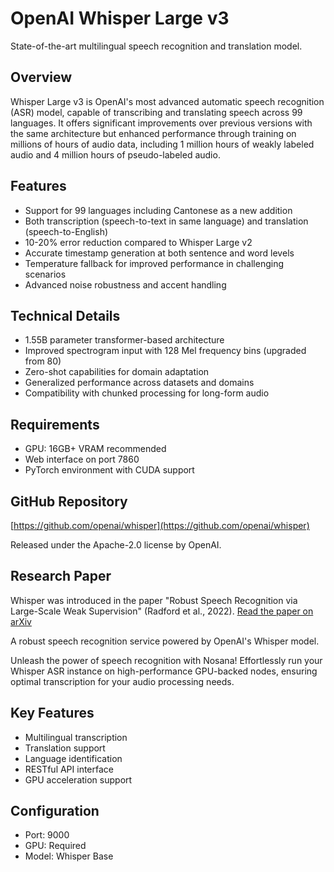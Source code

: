 # OpenAI Whisper Large v3

State-of-the-art multilingual speech recognition and translation model.

## Overview
Whisper Large v3 is OpenAI's most advanced automatic speech recognition (ASR) model, capable of transcribing and translating speech across 99 languages. It offers significant improvements over previous versions with the same architecture but enhanced performance through training on millions of hours of audio data, including 1 million hours of weakly labeled audio and 4 million hours of pseudo-labeled audio.

## Features
- Support for 99 languages including Cantonese as a new addition
- Both transcription (speech-to-text in same language) and translation (speech-to-English)
- 10-20% error reduction compared to Whisper Large v2
- Accurate timestamp generation at both sentence and word levels
- Temperature fallback for improved performance in challenging scenarios
- Advanced noise robustness and accent handling

## Technical Details
- 1.55B parameter transformer-based architecture
- Improved spectrogram input with 128 Mel frequency bins (upgraded from 80)
- Zero-shot capabilities for domain adaptation
- Generalized performance across datasets and domains
- Compatibility with chunked processing for long-form audio

## Requirements
- GPU: 16GB+ VRAM recommended
- Web interface on port 7860
- PyTorch environment with CUDA support

## GitHub Repository
[https://github.com/openai/whisper](https://github.com/openai/whisper)

Released under the Apache-2.0 license by OpenAI.

## Research Paper
Whisper was introduced in the paper "Robust Speech Recognition via Large-Scale Weak Supervision" (Radford et al., 2022).
[Read the paper on arXiv](https://arxiv.org/abs/2212.04356)

A robust speech recognition service powered by OpenAI's Whisper model.

Unleash the power of speech recognition with Nosana! Effortlessly run your Whisper ASR instance on high-performance GPU-backed nodes, ensuring optimal transcription for your audio processing needs.

## Key Features
- Multilingual transcription
- Translation support
- Language identification
- RESTful API interface
- GPU acceleration support

## Configuration
- Port: 9000
- GPU: Required
- Model: Whisper Base
